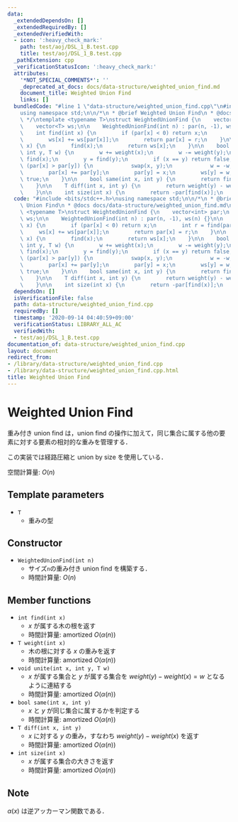 ```yaml
---
data:
  _extendedDependsOn: []
  _extendedRequiredBy: []
  _extendedVerifiedWith:
  - icon: ':heavy_check_mark:'
    path: test/aoj/DSL_1_B.test.cpp
    title: test/aoj/DSL_1_B.test.cpp
  _pathExtension: cpp
  _verificationStatusIcon: ':heavy_check_mark:'
  attributes:
    '*NOT_SPECIAL_COMMENTS*': ''
    _deprecated_at_docs: docs/data-structure/weighted_union_find.md
    document_title: Weighted Union Find
    links: []
  bundledCode: "#line 1 \"data-structure/weighted_union_find.cpp\"\n#include <bits/stdc++.h>\n\
    using namespace std;\n\n/*\n * @brief Weighted Union Find\n * @docs docs/data-structure/weighted_union_find.md\n\
    \ */\ntemplate <typename T>\nstruct WeightedUnionFind {\n    vector<int> par;\n\
    \    vector<T> ws;\n\n    WeightedUnionFind(int n) : par(n, -1), ws(n) {}\n\n\
    \    int find(int x) {\n        if (par[x] < 0) return x;\n        int r = find(par[x]);\n\
    \        ws[x] += ws[par[x]];\n        return par[x] = r;\n    }\n\n    T weight(int\
    \ x) {\n        find(x);\n        return ws[x];\n    }\n\n    bool unite(int x,\
    \ int y, T w) {\n        w += weight(x);\n        w -= weight(y);\n        x =\
    \ find(x);\n        y = find(y);\n        if (x == y) return false;\n        if\
    \ (par[x] > par[y]) {\n            swap(x, y);\n            w = -w;\n        }\n\
    \        par[x] += par[y];\n        par[y] = x;\n        ws[y] = w;\n        return\
    \ true;\n    }\n\n    bool same(int x, int y) {\n        return find(x) == find(y);\n\
    \    }\n\n    T diff(int x, int y) {\n        return weight(y) - weight(x);\n\
    \    }\n\n    int size(int x) {\n        return -par[find(x)];\n    }\n};\n"
  code: "#include <bits/stdc++.h>\nusing namespace std;\n\n/*\n * @brief Weighted\
    \ Union Find\n * @docs docs/data-structure/weighted_union_find.md\n */\ntemplate\
    \ <typename T>\nstruct WeightedUnionFind {\n    vector<int> par;\n    vector<T>\
    \ ws;\n\n    WeightedUnionFind(int n) : par(n, -1), ws(n) {}\n\n    int find(int\
    \ x) {\n        if (par[x] < 0) return x;\n        int r = find(par[x]);\n   \
    \     ws[x] += ws[par[x]];\n        return par[x] = r;\n    }\n\n    T weight(int\
    \ x) {\n        find(x);\n        return ws[x];\n    }\n\n    bool unite(int x,\
    \ int y, T w) {\n        w += weight(x);\n        w -= weight(y);\n        x =\
    \ find(x);\n        y = find(y);\n        if (x == y) return false;\n        if\
    \ (par[x] > par[y]) {\n            swap(x, y);\n            w = -w;\n        }\n\
    \        par[x] += par[y];\n        par[y] = x;\n        ws[y] = w;\n        return\
    \ true;\n    }\n\n    bool same(int x, int y) {\n        return find(x) == find(y);\n\
    \    }\n\n    T diff(int x, int y) {\n        return weight(y) - weight(x);\n\
    \    }\n\n    int size(int x) {\n        return -par[find(x)];\n    }\n};"
  dependsOn: []
  isVerificationFile: false
  path: data-structure/weighted_union_find.cpp
  requiredBy: []
  timestamp: '2020-09-14 04:40:59+09:00'
  verificationStatus: LIBRARY_ALL_AC
  verifiedWith:
  - test/aoj/DSL_1_B.test.cpp
documentation_of: data-structure/weighted_union_find.cpp
layout: document
redirect_from:
- /library/data-structure/weighted_union_find.cpp
- /library/data-structure/weighted_union_find.cpp.html
title: Weighted Union Find
---
```

# Weighted Union Find

重み付き union find は，union find の操作に加えて，同じ集合に属する他の要素に対する要素の相対的な重みを管理する．

この実装では経路圧縮と union by size を使用している．

空間計算量: $O(n)$

## Template parameters

- `T`
    - 重みの型

## Constructor

- `WeightedUnionFind(int n)`
    - サイズ`n`の重み付き union find を構築する．
    - 時間計算量: $O(n)$

## Member functions

- `int find(int x)`
    - $x$ が属する木の根を返す
    - 時間計算量: $\mathrm{amortized}\ O(\alpha(n))$
- `T weight(int x)`
    - 木の根に対する $x$ の重みを返す
    - 時間計算量: $\mathrm{amortized}\ O(\alpha(n))$
- `void unite(int x, int y, T w)`
    - $x$ が属する集合と $y$ が属する集合を $weight(y) - weight(x) = w$ となるように連結する
    - 時間計算量: $\mathrm{amortized}\ O(\alpha(n))$
- `bool same(int x, int y)`
    - $x$ と $y$ が同じ集合に属するかを判定する
    - 時間計算量: $\mathrm{amortized}\ O(\alpha(n))$
- `T diff(int x, int y)`
    - $x$ に対する $y$ の重み，すなわち $weight(y) - weight(x)$ を返す
    - 時間計算量: $\mathrm{amortized}\ O(\alpha(n))$
- `int size(int x)`
    - $x$ が属する集合の大きさを返す
    - 時間計算量: $\mathrm{amortized}\ O(\alpha(n))$

## Note

$\alpha(x)$ は逆アッカーマン関数である．